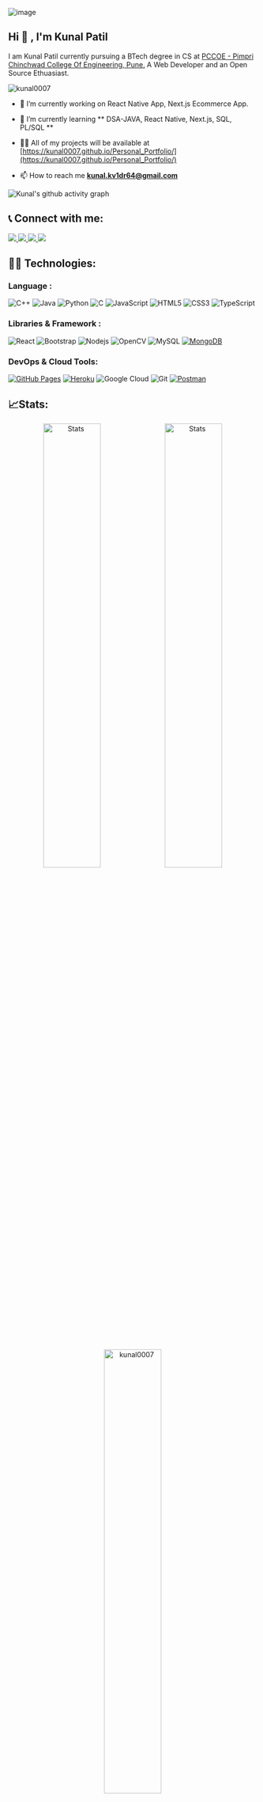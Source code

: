 ![image](https://user-images.githubusercontent.com/73381050/159761453-a71ebbb1-6b0b-46c0-bc14-2b4327b8bde0.png)

## Hi 👀 , I'm Kunal Patil 

I am Kunal Patil currently pursuing a BTech degree in CS at [PCCOE - Pimpri Chinchwad College Of Engineering, Pune.](http://www.pccoepune.com/) 
A Web Developer and an Open Source Ethuasiast.

<img src="https://komarev.com/ghpvc/?username=kunal0007&label=Profile%20views&color=0e75b6&style=flat" alt="kunal0007"/> 

- 🔭 I’m currently working on React Native App, Next.js Ecommerce App.

- 🌱 I’m currently learning ** DSA-JAVA, React Native, Next.js, SQL, PL/SQL **

- 👨‍💻 All of my projects will be available at [https://kunal0007.github.io/Personal_Portfolio/](https://kunal0007.github.io/Personal_Portfolio/)

- 📫 How to reach me **kunal.kv1dr64@gmail.com**

![Kunal's github activity graph](https://activity-graph.herokuapp.com/graph?username=Kunal0007&amp;theme=react-dark&amp;hide_border=true&amp;area=true)


## 📞 Connect with me:

<a href="https://www.linkedin.com/in/kunal-patil-61136521b">
  <img src="https://img.shields.io/badge/-KunalPatil-blue?style=for-the-badge&logo=Linkedin&logoColor=white" />
</a>
<a href="https://www.instagram.com/kunalpatil0987">
  <img src="https://img.shields.io/badge/-kunalpatil-purple?style=for-the-badge&logo=instagram&logoColor=white" />
</a>
<a href="mailto:kunal.kv1dr64@gmail.com">
  <img src="https://img.shields.io/badge/-kunal.kv1dr64@gmail.com-c14438?style=for-the-badge&logo=Gmail&logoColor=white" />
</a>
<a href="https://kunal0007.github.io/Personal_Portfolio">
  <img src="https://img.shields.io/badge/-Portfolio-black?style=for-the-badge&logo=Github&logoColor=white" />
</a>

## 👨‍💻 Technologies:

### Language :
![C++](https://img.shields.io/badge/-C++-00599C?style=for-the-badge&logo=c)
![Java](https://img.shields.io/badge/-Java-E34A86?style=for-the-badge&logo=java&logoColor=white)
![Python](https://img.shields.io/badge/-Python-black?style=for-the-badge&logo=Python)
![C](https://img.shields.io/badge/-C-E34F26?style=for-the-badge&logo=c&logoColor=white)
![JavaScript](https://img.shields.io/badge/-JavaScript-black?style=for-the-badge&logo=javascript)
![HTML5](https://img.shields.io/badge/-HTML5-E34F26?style=for-the-badge&logo=html5&logoColor=white)
![CSS3](https://img.shields.io/badge/-CSS3-E34A86?style=flat-square&logo=css3)
![TypeScript](https://img.shields.io/badge/-TypeScript-007ACC?style=flat-square&logo=typescript&logoColor=white)

### Libraries & Framework :

![React](https://img.shields.io/badge/-React-black?style=flat-square&logo=react)
![Bootstrap](https://img.shields.io/badge/-Bootstrap-563D7C?style=flat-square&logo=bootstrap&logoColor=white)
![Nodejs](https://img.shields.io/badge/-Nodejs-black?style=flat-square&logo=Node.js)
![OpenCV](https://img.shields.io/badge/-OpenCV-5C3EE8?style=flat-square&logo=OpenCV)
![MySQL](https://img.shields.io/badge/-MySQL-E34F26?style=flat-square&logo=mysql&logoColor=white)
<a href="#"><img alt="MongoDB" src ="https://img.shields.io/badge/MongoDB-%234ea94b.svg?logo=mongodb&logoColor=white"></a>

### DevOps & Cloud Tools:

<a href="#"><img alt="GitHub Pages" src="https://img.shields.io/badge/GitHub%20Pages-%23327FC7.svg?style=flat-square&logo=github&logoColor=white"></a>
<a href="#"><img alt="Heroku" src="https://img.shields.io/badge/Heroku%20-%23430098.svg?style=flat-square&logo=heroku&logoColor=white"></a>
![Google Cloud](https://img.shields.io/badge/Google%20Cloud-black?style=flat-square&logo=google-cloud)
![Git](https://img.shields.io/badge/-Git-black?style=flat-square&logo=git)
<a href="#"><img alt="Postman" src="https://img.shields.io/badge/Postman-FF6C37?style=flat-square&logo=postman&logoColor=white"></a>

## 📈Stats:
<p align="center"> 

  <img width="48%" src="https://github-readme-stats.vercel.app/api?username=kunal0007&show_icons=true&bg_color=30,e96443,904e95&title_color=fff&text_color=fff" alt="Stats" />
  <img width="48%" src="https://github-readme-streak-stats.herokuapp.com/?user=kunal0007&theme=dark" alt="Stats" />
  <img width="48%" src="https://github-readme-stats.vercel.app/api/top-langs?username=kunal0007&show_icons=true&bg_color=30,e96443,904e95&title_color=fff&text_color=fff&locale=en&layout=compact" alt="kunal0007" />
</p>



